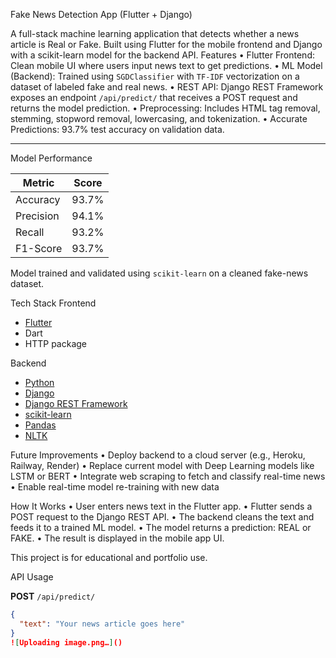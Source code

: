 Fake News Detection App (Flutter + Django)
 
A full-stack machine learning application that detects whether a news article is Real or Fake. Built using Flutter for the mobile frontend and Django with a scikit-learn model for the backend API.
Features
•	Flutter Frontend: Clean mobile UI where users input news text to get predictions.
•	ML Model (Backend): Trained using `SGDClassifier` with `TF-IDF` vectorization on a dataset of labeled fake and real news.
•	REST API: Django REST Framework exposes an endpoint `/api/predict/` that receives a POST request and returns the model prediction.
•	Preprocessing: Includes HTML tag removal, stemming, stopword removal, lowercasing, and tokenization.
•	Accurate Predictions: 93.7% test accuracy on validation data. 
 
---
 
Model Performance
 
| Metric      | Score     |
|-------------|-----------|
| Accuracy    | 93.7%     |
| Precision   | 94.1%     |
| Recall      | 93.2%     |
| F1-Score    | 93.7%     |
 
Model trained and validated using `scikit-learn` on a cleaned fake-news dataset.
 
Tech Stack
Frontend
- [Flutter](https://flutter.dev/)  
- Dart  
- HTTP package  
 
Backend
- [Python](https://www.python.org/)
- [Django](https://www.djangoproject.com/)
- [Django REST Framework](https://www.django-rest-framework.org/)
- [scikit-learn](https://scikit-learn.org/)
- [Pandas](https://pandas.pydata.org/)
- [NLTK](https://www.nltk.org/)

 Future Improvements
•	 Deploy backend to a cloud server (e.g., Heroku, Railway, Render)
•	Replace current model with Deep Learning models like LSTM or BERT
•	Integrate web scraping to fetch and classify real-time news
•	Enable real-time model re-training with new data

How It Works
•	User enters news text in the Flutter app.
•	Flutter sends a POST request to the Django REST API. 
•	The backend cleans the text and feeds it to a trained ML model.
•	The model returns a prediction: REAL or FAKE.
•	The result is displayed in the mobile app UI.

This project is for educational and portfolio use.

API Usage

**POST** `/api/predict/`  
```json
{
  "text": "Your news article goes here"
}
![Uploading image.png…]()





